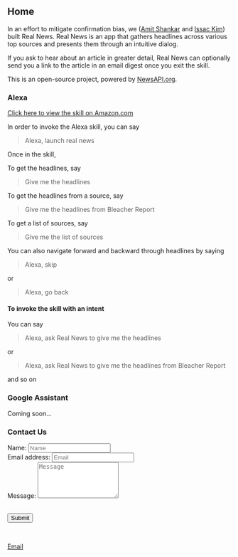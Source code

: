 <link rel="stylesheet" type="text/css" href="https://stackpath.bootstrapcdn.com/bootstrap/4.1.0/css/bootstrap.min.css">

Home
--------------

In an effort to mitigate confirmation bias, we ([Amit Shankar](https://amitshankar.me) and [Issac Kim](https://itechnoguy.com)) built Real News. Real News is an app that gathers headlines across various top sources and presents them through an intuitive dialog.

If you ask to hear about an article in greater detail, Real News can optionally send you a link to the article in an email digest once you exit the skill.

This is an open-source project, powered by [NewsAPI.org](https://newsapi.org). 


### Alexa

[Click here to view the skill on Amazon.com](https://www.amazon.com/dp/B07CKSZR3N/?ref-suffix=ss_copy)

In order to invoke the Alexa skill, you can say
> Alexa, launch real news

Once in the skill,

To get the headlines, say
> Give me the headlines

To get the headlines from a source, say
> Give me the headlines from Bleacher Report

To get a list of sources, say
> Give me the list of sources

You can also navigate forward and backward through headlines by saying
> Alexa, skip

or

> Alexa, go back

#### To invoke the skill with an intent

You can say
> Alexa, ask Real News to give me the headlines

or

> Alexa, ask Real News to give me the headlines from Bleacher Report

and so on

### Google Assistant

Coming soon...


### Contact Us

<form action="https://formspree.io/realnewsapp@gmail.com"
      method="POST">

  <div class="form-group">
    <label for="name">Name:</label>
    <input type="text" class="form-control" id="name" placeholder="Name">
  </div>

  <div class="form-group">
    <label for="email_address">Email address:</label>
    <input type="email" class="form-control" id="email_address" name="_replyto" placeholder="Email">
  </div>

  <div class="form-group">
  	<label for="message">Message:</label>
  	<textarea class="form-control" rows="5" id="message" name="message" placeholder="Message"></textarea>
  </div>


  <br />
  
  <button type="submit" class="btn btn-primary">Submit</button>
</form>

<br />

[Email](mailto:realnewsapp@gmail.com)
